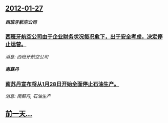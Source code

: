 ## [2012-01-27](/news/2012/01/27/index.md)

##### 西班牙航空公司
### [ 西班牙航空公司由于企业财务状况每况愈下，出于安全考虑，决定停止运营。](/news/2012/01/27/西班牙航空公司由于企业财务状况每况愈下-出于安全考虑-决定停止运营.md)
_消息: 西班牙航空公司_

##### 南蘇丹
### [ 南苏丹宣布将从1月28日开始全面停止石油生产。](/news/2012/01/27/南苏丹宣布将从1月28日开始全面停止石油生产.md)
_消息: 南蘇丹, 石油生产_

## [前一天...](/news/2012/01/26/index.md)

